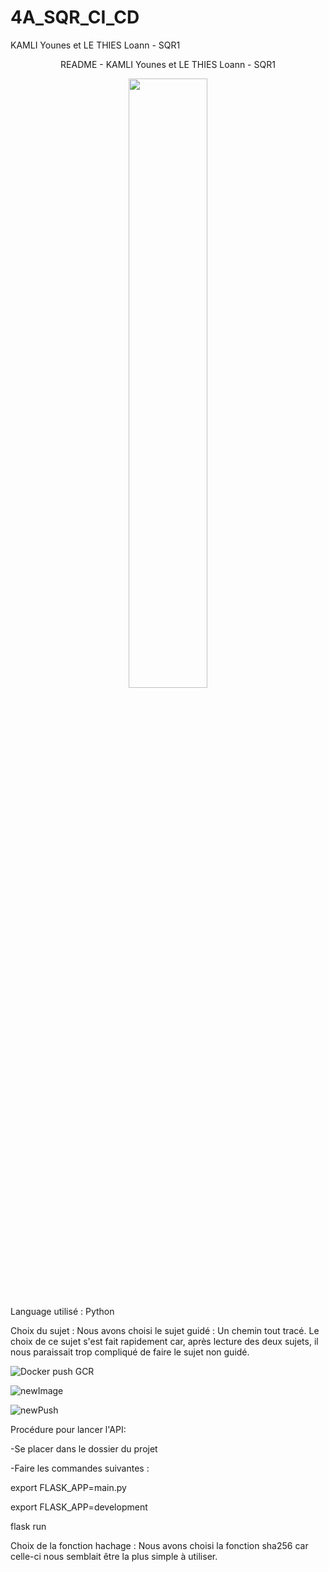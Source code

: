 # 4A_SQR_CI_CD

KAMLI Younes et LE THIES Loann - SQR1

<p align="center">
  README - KAMLI Younes et LE THIES Loann - SQR1
</p>

<p align="center">
  <img src="http://www.u-bourgogne.fr/wp-content/uploads/logo-couleur.jpg" width="50%" height="50%" />
</p>

Language utilisé : Python

Choix du sujet : Nous avons choisi le sujet guidé : Un chemin tout tracé. Le choix de ce sujet s'est fait rapidement car, après lecture des deux sujets, il nous paraissait trop compliqué de faire le sujet non guidé. 

![Docker push GCR](https://github.com/youneskamli/4A_SQR_CI_CD/actions/workflows/Docker_push_GCR.yml/badge.svg)

![newImage](https://github.com/youneskamli/4A_SQR_CI_CD/actions/workflows/newImage.yml/badge.svg)

![newPush](https://github.com/youneskamli/4A_SQR_CI_CD/actions/workflows/newPush.yml/badge.svg)

Procédure pour lancer l'API:

-Se placer dans le dossier du projet

-Faire les commandes suivantes : 

export FLASK_APP=main.py


export FLASK_APP=development


flask run


Choix de la fonction hachage : Nous avons choisi la fonction sha256 car celle-ci nous semblait être la plus simple à utiliser.
